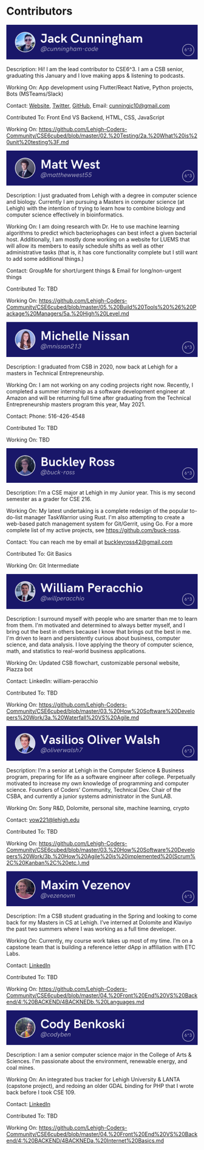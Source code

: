 # Contributors

![John Cunningham](https://raw.githubusercontent.com/Lehigh-Coders-Community/CSE6cubed/master/FILES/profilephotos/1.png)

Description: Hi! I am the lead contributor to CSE6^3. I am a CSB senior, graduating this January and I love making apps & listening to podcasts.

Working On: App development using Flutter/React Native, Python projects, Bots (MSTeams/Slack)

Contact: [Website](www.johncunnigham.co), [Twitter](https://twitter.com/cunningham_code), [GitHub](https://github.com/cunningham-code), Email: cunningjc10@gmail.com

Contributed To: Front End VS Backend, HTML, CSS, JavaScript

Working On: https://github.com/Lehigh-Coders-Community/CSE6cubed/blob/master/02.%20Testing/2a.%20What%20is%20unit%20testing%3F.md 

![Matt West](https://raw.githubusercontent.com/Lehigh-Coders-Community/CSE6cubed/master/FILES/profilephotos/4.png)

Description: I just graduated from Lehigh with a degree in computer science and biology. Currently I am pursuing a Masters in computer science (at Lehigh) with the intention of trying to learn how to combine biology and computer science effectively in bioinformatics.

Working On: I am doing research with Dr. He to use machine learning algorithms to predict which bacteriophages can best infect a given bacterial host. Additionally, I am mostly done working on a website for LUEMS that will allow its members to easily schedule shifts as well as other administrative tasks (that is, it has core functionality complete but I still want to add some additional things.)

Contact: GroupMe for short/urgent things & Email for long/non-urgent things

Contributed To: TBD

Working On: https://github.com/Lehigh-Coders-Community/CSE6cubed/blob/master/05.%20Build%20Tools%20%26%20Package%20Managers/5a.%20High%20Level.md

![Michelle Nissan](https://raw.githubusercontent.com/Lehigh-Coders-Community/CSE6cubed/master/FILES/profilephotos/3.png)

Description: I graduated from CSB in 2020, now back at Lehigh for a masters in Technical Entrepreneurship.

Working On: I am not working on any coding projects right now. Recently, I completed a summer internship as a software development engineer at Amazon and will be returning full time after graduating from the Technical Entrepreneurship masters program this year, May 2021.

Contact: Phone: 516-426-4548

Contributed To: TBD

Working On: TBD

![Buckley Ross](https://raw.githubusercontent.com/Lehigh-Coders-Community/CSE6cubed/master/FILES/profilephotos/2.png)

Description: I'm a CSE major at Lehigh in my Junior year. This is my second semester as a grader for CSE 216.

Working On: My latest undertaking is a complete redesign of the popular to-do-list manager TaskWarrior using Rust. I'm also attempting to create a web-based patch management system for Git/Gerrit, using Go. For a more complete list of my active projects, see https://github.com/buck-ross.

Contact: You can reach me by email at buckleyross42@gmail.com

Contributed To: Git Basics

Working On: Git Intermediate

![William Peracchio](https://raw.githubusercontent.com/Lehigh-Coders-Community/CSE6cubed/master/FILES/profilephotos/5.png)

Description: I surround myself with people who are smarter than me to learn from them. I'm motivated and determined to always better myself, and I bring out the best in others because I know that brings out the best in me. I'm driven to learn and persistently curious about business, computer science, and data analysis. I love applying the theory of computer science, math, and statistics to real-world business applications.

Working On: Updated CSB flowchart, customizable personal website, Piazza bot

Contact: LinkedIn: william-peracchio

Contributed To: TBD

Working On: https://github.com/Lehigh-Coders-Community/CSE6cubed/blob/master/03.%20How%20Software%20Developers%20Work/3a.%20Waterfall%20VS%20Agile.md

![Vasilios Oliver Walsh](https://raw.githubusercontent.com/Lehigh-Coders-Community/CSE6cubed/master/FILES/profilephotos/6.png)

Description: I'm a senior at Lehigh in the Computer Science & Business program, preparing for life as a software engineer after college. Perpetually motivated to increase my own knowledge of programming and computer science. Founders of Coders' Community, Technical Dev. Chair of the CSBA, and currently a junior systems administrator in the SunLAB.

Working On: Sony R&D, Dolomite, personal site, machine learning, crypto

Contact: vow221@lehigh.edu

Contributed To: TBD

Working On: https://github.com/Lehigh-Coders-Community/CSE6cubed/blob/master/03.%20How%20Software%20Developers%20Work/3b.%20How%20Agile%20is%20implemented%20(Scrum%2C%20Kanban%2C%20etc.).md

![Maxim Vezenov](https://raw.githubusercontent.com/Lehigh-Coders-Community/CSE6cubed/master/FILES/profilephotos/8.png)

Description: I’m a CSB student graduating in the Spring and looking to come back for my Masters in CS at Lehigh. I’ve interned at Dolomite and Klaviyo the past two summers where I was working as a full time developer.

Working On: Currently, my course work takes up most of my time. I’m on a capstone team that is building a reference letter dApp in affiliation with ETC Labs.

Contact: [LinkedIn](https://www.linkedin.com/in/maxim-vezenov/)

Contributed To: TBD

Working On: https://github.com/Lehigh-Coders-Community/CSE6cubed/blob/master/04.%20Front%20End%20VS%20Backend/4:%20BACKEND/4BACKNEDb.%20Languages.md

![Cody Benkoski](https://raw.githubusercontent.com/Lehigh-Coders-Community/CSE6cubed/master/FILES/profilephotos/7.png)

Description: I am a senior computer science major in the College of Arts & Sciences. I'm passionate about the environment, renewable energy, and coal mines.

Working On: An integrated bus tracker for Lehigh University & LANTA (capstone project), and redoing an older GDAL binding for PHP that I wrote back before I took CSE 109.

Contact: [LinkedIn](https://www.linkedin.com/in/cody-benkoski/)

Contributed To: TBD

Working On: https://github.com/Lehigh-Coders-Community/CSE6cubed/blob/master/04.%20Front%20End%20VS%20Backend/4:%20BACKEND/4BACKNEDa.%20Internet%20Basics.md
